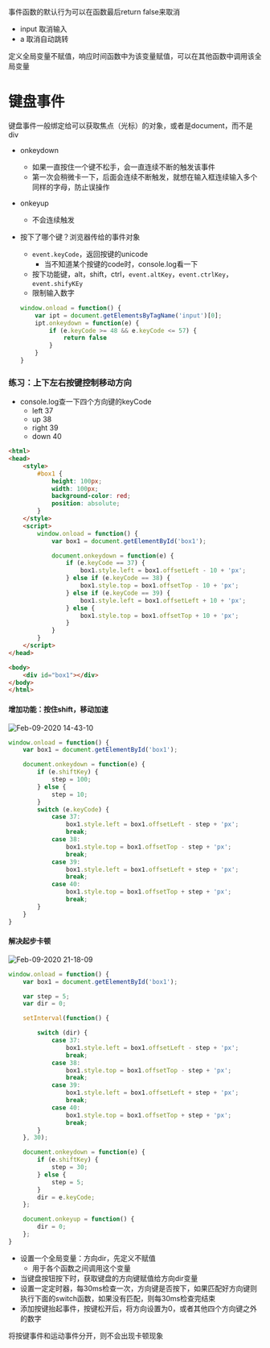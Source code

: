 
事件函数的默认行为可以在函数最后return false来取消
- input 取消输入
- a 取消自动跳转

定义全局变量不赋值，响应时间函数中为该变量赋值，可以在其他函数中调用该全局变量

# 键盘事件

键盘事件一般绑定给可以获取焦点（光标）的对象，或者是document，而不是div

- onkeydown
  - 如果一直按住一个键不松手，会一直连续不断的触发该事件
  - 第一次会稍微卡一下，后面会连续不断触发，就想在输入框连续输入多个同样的字母，防止误操作

- onkeyup
  - 不会连续触发
  
- 按下了哪个键？浏览器传给的事件对象
  - `event.keyCode`，返回按键的unicode
    - 当不知道某个按键的code时，console.log看一下
  - 按下功能键，alt，shift，ctrl，`event.altKey`，`event.ctrlKey`，`event.shifyKEy`
  - 限制输入数字
  ```javascript
  window.onload = function() {
      var ipt = document.getElementsByTagName('input')[0];
      ipt.onkeydown = function(e) {
          if (e.keyCode >= 48 && e.keyCode <= 57) {
              return false
          }
      }
  }
  ```

### 练习：上下左右按键控制移动方向
- console.log查一下四个方向键的keyCode
  - left 37
  - up 38
  - right 39
  - down 40
  
```html
<html>
<head>
    <style>
        #box1 {
            height: 100px;
            width: 100px;
            background-color: red;
            position: absolute;
        }
    </style>
    <script>
        window.onload = function() {
            var box1 = document.getElementById('box1');

            document.onkeydown = function(e) {
                if (e.keyCode == 37) {
                    box1.style.left = box1.offsetLeft - 10 + 'px';
                } else if (e.keyCode == 38) {
                    box1.style.top = box1.offsetTop - 10 + 'px';
                } else if (e.keyCode == 39) {
                    box1.style.left = box1.offsetLeft + 10 + 'px';
                } else {
                    box1.style.top = box1.offsetTop + 10 + 'px';
                }
            }
        }
    </script>
</head>

<body>
    <div id="box1"></div>
</body>
</html>
```

#### 增加功能：按住shift，移动加速

![Feb-09-2020 14-43-10](https://user-images.githubusercontent.com/26485327/74097717-8c326f00-4b4a-11ea-9bef-82adbc564d71.gif)


```javascript
window.onload = function() {
    var box1 = document.getElementById('box1');

    document.onkeydown = function(e) {
        if (e.shiftKey) {
            step = 100;
        } else {
            step = 10;
        }
        switch (e.keyCode) {
            case 37:
                box1.style.left = box1.offsetLeft - step + 'px';
                break;
            case 38:
                box1.style.top = box1.offsetTop - step + 'px';
                break;
            case 39:
                box1.style.left = box1.offsetLeft + step + 'px';
                break;
            case 40:
                box1.style.top = box1.offsetTop + step + 'px';
                break;
        }
    }
}
```
#### 解决起步卡顿

![Feb-09-2020 21-18-09](https://user-images.githubusercontent.com/26485327/74102771-b7848080-4b81-11ea-94a0-8166efc5f52e.gif)

```javascript
window.onload = function() {
    var box1 = document.getElementById('box1');

    var step = 5;
    var dir = 0;

    setInterval(function() {

        switch (dir) {
            case 37:
                box1.style.left = box1.offsetLeft - step + 'px';
                break;
            case 38:
                box1.style.top = box1.offsetTop - step + 'px';
                break;
            case 39:
                box1.style.left = box1.offsetLeft + step + 'px';
                break;
            case 40:
                box1.style.top = box1.offsetTop + step + 'px';
                break;
        }
    }, 30);

    document.onkeydown = function(e) {
        if (e.shiftKey) {
            step = 30;
        } else {
            step = 5;
        }
        dir = e.keyCode;
    };

    document.onkeyup = function() {
        dir = 0;
    };
}
```
- 设置一个全局变量：方向dir，先定义不赋值
  - 用于各个函数之间调用这个变量
- 当键盘按钮按下时，获取键盘的方向键赋值给方向dir变量
- 设置一定定时器，每30ms检查一次，方向键是否按下，如果匹配好方向键则执行下面的switch函数，如果没有匹配，则每30ms检查完结束
- 添加按键抬起事件，按键松开后，将方向设置为0，或者其他四个方向键之外的数字
       
将按键事件和运动事件分开，则不会出现卡顿现象
       
       
       
       
       
       
       
       
       
       
       
       
       
       
       
       
       
